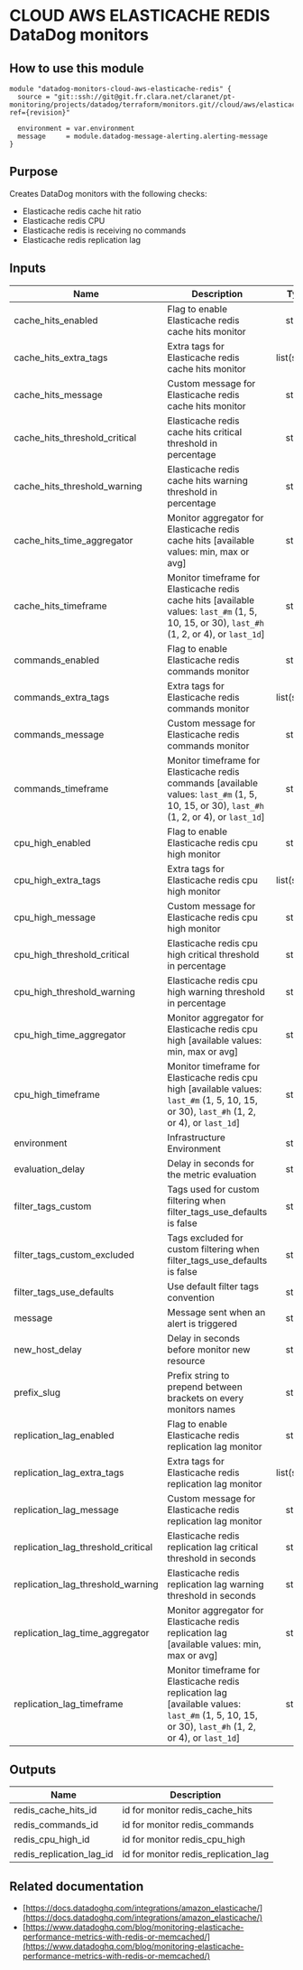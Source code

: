 # CLOUD AWS ELASTICACHE REDIS DataDog monitors

## How to use this module

```
module "datadog-monitors-cloud-aws-elasticache-redis" {
  source = "git::ssh://git@git.fr.clara.net/claranet/pt-monitoring/projects/datadog/terraform/monitors.git//cloud/aws/elasticache/redis?ref={revision}"

  environment = var.environment
  message     = module.datadog-message-alerting.alerting-message
}

```

## Purpose

Creates DataDog monitors with the following checks:

- Elasticache redis cache hit ratio
- Elasticache redis CPU
- Elasticache redis is receiving no commands
- Elasticache redis replication lag

## Inputs

| Name | Description | Type | Default | Required |
|------|-------------|:----:|:-----:|:-----:|
| cache\_hits\_enabled | Flag to enable Elasticache redis cache hits monitor | string | `"true"` | no |
| cache\_hits\_extra\_tags | Extra tags for Elasticache redis cache hits monitor | list(string) | `[]` | no |
| cache\_hits\_message | Custom message for Elasticache redis cache hits monitor | string | `""` | no |
| cache\_hits\_threshold\_critical | Elasticache redis cache hits critical threshold in percentage | string | `"60"` | no |
| cache\_hits\_threshold\_warning | Elasticache redis cache hits warning threshold in percentage | string | `"80"` | no |
| cache\_hits\_time\_aggregator | Monitor aggregator for Elasticache redis cache hits [available values: min, max or avg] | string | `"max"` | no |
| cache\_hits\_timeframe | Monitor timeframe for Elasticache redis cache hits [available values: `last_#m` (1, 5, 10, 15, or 30), `last_#h` (1, 2, or 4), or `last_1d`] | string | `"last_15m"` | no |
| commands\_enabled | Flag to enable Elasticache redis commands monitor | string | `"true"` | no |
| commands\_extra\_tags | Extra tags for Elasticache redis commands monitor | list(string) | `[]` | no |
| commands\_message | Custom message for Elasticache redis commands monitor | string | `""` | no |
| commands\_timeframe | Monitor timeframe for Elasticache redis commands [available values: `last_#m` (1, 5, 10, 15, or 30), `last_#h` (1, 2, or 4), or `last_1d`] | string | `"last_5m"` | no |
| cpu\_high\_enabled | Flag to enable Elasticache redis cpu high monitor | string | `"true"` | no |
| cpu\_high\_extra\_tags | Extra tags for Elasticache redis cpu high monitor | list(string) | `[]` | no |
| cpu\_high\_message | Custom message for Elasticache redis cpu high monitor | string | `""` | no |
| cpu\_high\_threshold\_critical | Elasticache redis cpu high critical threshold in percentage | string | `"90"` | no |
| cpu\_high\_threshold\_warning | Elasticache redis cpu high warning threshold in percentage | string | `"75"` | no |
| cpu\_high\_time\_aggregator | Monitor aggregator for Elasticache redis cpu high [available values: min, max or avg] | string | `"min"` | no |
| cpu\_high\_timeframe | Monitor timeframe for Elasticache redis cpu high [available values: `last_#m` (1, 5, 10, 15, or 30), `last_#h` (1, 2, or 4), or `last_1d`] | string | `"last_15m"` | no |
| environment | Infrastructure Environment | string | n/a | yes |
| evaluation\_delay | Delay in seconds for the metric evaluation | string | `"900"` | no |
| filter\_tags\_custom | Tags used for custom filtering when filter_tags_use_defaults is false | string | `"*"` | no |
| filter\_tags\_custom\_excluded | Tags excluded for custom filtering when filter_tags_use_defaults is false | string | `""` | no |
| filter\_tags\_use\_defaults | Use default filter tags convention | string | `"true"` | no |
| message | Message sent when an alert is triggered | string | n/a | yes |
| new\_host\_delay | Delay in seconds before monitor new resource | string | `"300"` | no |
| prefix\_slug | Prefix string to prepend between brackets on every monitors names | string | `""` | no |
| replication\_lag\_enabled | Flag to enable Elasticache redis replication lag monitor | string | `"true"` | no |
| replication\_lag\_extra\_tags | Extra tags for Elasticache redis replication lag monitor | list(string) | `[]` | no |
| replication\_lag\_message | Custom message for Elasticache redis replication lag monitor | string | `""` | no |
| replication\_lag\_threshold\_critical | Elasticache redis replication lag critical threshold in seconds | string | `"180"` | no |
| replication\_lag\_threshold\_warning | Elasticache redis replication lag warning threshold in seconds | string | `"90"` | no |
| replication\_lag\_time\_aggregator | Monitor aggregator for Elasticache redis replication lag [available values: min, max or avg] | string | `"min"` | no |
| replication\_lag\_timeframe | Monitor timeframe for Elasticache redis replication lag [available values: `last_#m` (1, 5, 10, 15, or 30), `last_#h` (1, 2, or 4), or `last_1d`] | string | `"last_10m"` | no |

## Outputs

| Name | Description |
|------|-------------|
| redis\_cache\_hits\_id | id for monitor redis_cache_hits |
| redis\_commands\_id | id for monitor redis_commands |
| redis\_cpu\_high\_id | id for monitor redis_cpu_high |
| redis\_replication\_lag\_id | id for monitor redis_replication_lag |

## Related documentation

* [https://docs.datadoghq.com/integrations/amazon_elasticache/](https://docs.datadoghq.com/integrations/amazon_elasticache/)
* [https://www.datadoghq.com/blog/monitoring-elasticache-performance-metrics-with-redis-or-memcached/](https://www.datadoghq.com/blog/monitoring-elasticache-performance-metrics-with-redis-or-memcached/)


